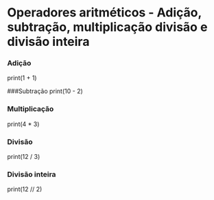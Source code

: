 # Operadores aritméticos - Adição, subtração, multiplicação divisão e divisão inteira

### Adição
print(1 + 1)

###Subtração
print(10 - 2)

### Multiplicação
print(4 * 3)

### Divisão
print(12 / 3)

### Divisão inteira
print(12 // 2)
